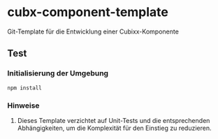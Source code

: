 # cubx-component-template

Git-Template für die Entwicklung einer Cubixx-Komponente

## Test
### Initialisierung der Umgebung
    npm install

### Hinweise
1. Dieses Template verzichtet auf Unit-Tests und die entsprechenden Abhängigkeiten, um die Komplexität für den 
Einstieg zu reduzieren. 

